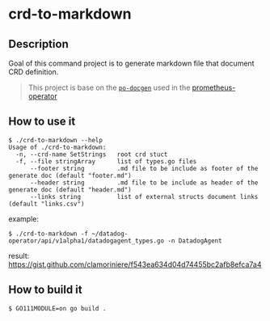 # crd-to-markdown

## Description

Goal of this command project is to generate markdown file that document CRD definition.

> This project is base on the [`po-docgen`](https://github.com/coreos/prometheus-operator/tree/master/cmd/po-docgen) used in the [prometheus-operator](https://github.com/coreos/prometheus-operator)

## How to use it

```console
$ ./crd-to-markdown --help
Usage of ./crd-to-markdown:
  -n, --crd-name SetStrings   root crd stuct
  -f, --file stringArray      list of types.go files
      --footer string         .md file to be include as footer of the generate doc (default "footer.md")
      --header string         .md file to be include as header of the generate doc (default "header.md")
      --links string          list of external structs document links (default "links.csv")
```

example:

```console
$ ./crd-to-markdown -f ~/datadog-operator/api/v1alpha1/datadogagent_types.go -n DatadogAgent
```

result: https://gist.github.com/clamoriniere/f543ea634d04d74455bc2afb8efca7a4



## How to build it

```console
$ GO111MODULE=on go build .

```
